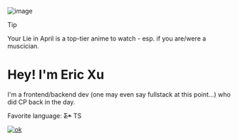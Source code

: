 ![image](https://github.com/user-attachments/assets/044fb4cd-f39f-4765-99a5-6036a45ae7e2)


> [!TIP]
> Your Lie in April is a top-tier anime to watch - esp. if you are/were a muscician. 

# Hey! I'm Eric Xu
I'm a frontend/backend dev (one may even say fullstack at this point...) who did CP back in the day.



Favorite language: ~~Σ*~~ TS



[![ok](https://github-readme-stats.vercel.app/api/top-langs?username=cirex-web)](https://www.tomorrowtides.com/j2213.html)



